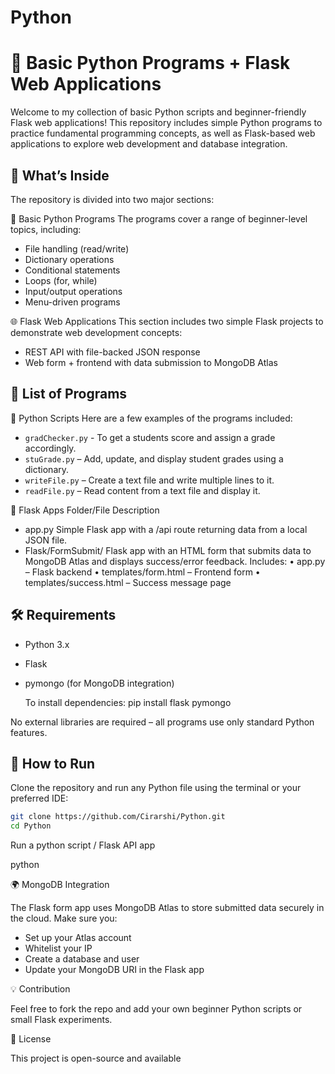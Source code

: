# Python

# 🐍 Basic Python Programs + Flask Web Applications

Welcome to my collection of basic Python scripts and beginner-friendly Flask web applications! This repository includes simple Python programs to practice fundamental programming concepts, as well as Flask-based web applications to explore web development and database integration.

## 📂 What’s Inside

The repository is divided into two major sections:

  🧠 Basic Python Programs
  The programs cover a range of beginner-level topics, including:
  - File handling (read/write)
  - Dictionary operations
  - Conditional statements
  - Loops (for, while)
  - Input/output operations
  - Menu-driven programs

  🌐 Flask Web Applications
  This section includes two simple Flask projects to demonstrate web development concepts:
  - REST API with file-backed JSON response
  - Web form + frontend with data submission to MongoDB Atlas

## 🧾 List of Programs

🔸 Python Scripts
Here are a few examples of the programs included:
- `gradChecker.py` - To get a students score and assign a grade accordingly.
- `stuGrade.py` – Add, update, and display student grades using a dictionary.
- `writeFile.py` – Create a text file and write multiple lines to it.
- `readFile.py` – Read content from a text file and display it.

🔸 Flask Apps
Folder/File	Description
- app.py	Simple Flask app with a /api route returning data from a local JSON file.
- Flask/FormSubmit/	Flask app with an HTML form that submits data to MongoDB Atlas and displays success/error feedback. Includes:
  • app.py – Flask backend
  • templates/form.html – Frontend form
  • templates/success.html – Success message page


## 🛠 Requirements

- Python 3.x
- Flask
- pymongo (for MongoDB integration)

  To install dependencies: pip install flask pymongo

No external libraries are required – all programs use only standard Python features.

## 🚀 How to Run

Clone the repository and run any Python file using the terminal or your preferred IDE:

```bash
git clone https://github.com/Cirarshi/Python.git
cd Python
```

Run a python script / Flask API app

python <scriptName>


🌍 MongoDB Integration

The Flask form app uses MongoDB Atlas to store submitted data securely in the cloud. Make sure you:

- Set up your Atlas account
- Whitelist your IP
- Create a database and user
- Update your MongoDB URI in the Flask app

💡 Contribution

Feel free to fork the repo and add your own beginner Python scripts or small Flask experiments.

📜 License

This project is open-source and available

